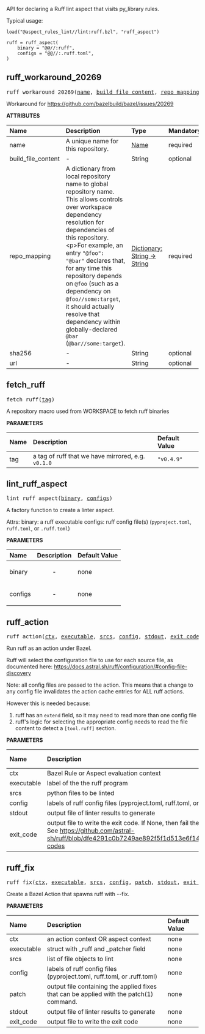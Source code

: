 <!-- Generated with Stardoc: http://skydoc.bazel.build -->

API for declaring a Ruff lint aspect that visits py_library rules.

Typical usage:

```
load("@aspect_rules_lint//lint:ruff.bzl", "ruff_aspect")

ruff = ruff_aspect(
    binary = "@@//:ruff",
    configs = "@@//:.ruff.toml",
)
```


<a id="ruff_workaround_20269"></a>

## ruff_workaround_20269

<pre>
ruff_workaround_20269(<a href="#ruff_workaround_20269-name">name</a>, <a href="#ruff_workaround_20269-build_file_content">build_file_content</a>, <a href="#ruff_workaround_20269-repo_mapping">repo_mapping</a>, <a href="#ruff_workaround_20269-sha256">sha256</a>, <a href="#ruff_workaround_20269-url">url</a>)
</pre>

Workaround for https://github.com/bazelbuild/bazel/issues/20269

**ATTRIBUTES**


| Name  | Description | Type | Mandatory | Default |
| :------------- | :------------- | :------------- | :------------- | :------------- |
| <a id="ruff_workaround_20269-name"></a>name |  A unique name for this repository.   | <a href="https://bazel.build/concepts/labels#target-names">Name</a> | required |  |
| <a id="ruff_workaround_20269-build_file_content"></a>build_file_content |  -   | String | optional | <code>""</code> |
| <a id="ruff_workaround_20269-repo_mapping"></a>repo_mapping |  A dictionary from local repository name to global repository name. This allows controls over workspace dependency resolution for dependencies of this repository.&lt;p&gt;For example, an entry <code>"@foo": "@bar"</code> declares that, for any time this repository depends on <code>@foo</code> (such as a dependency on <code>@foo//some:target</code>, it should actually resolve that dependency within globally-declared <code>@bar</code> (<code>@bar//some:target</code>).   | <a href="https://bazel.build/rules/lib/dict">Dictionary: String -> String</a> | required |  |
| <a id="ruff_workaround_20269-sha256"></a>sha256 |  -   | String | optional | <code>""</code> |
| <a id="ruff_workaround_20269-url"></a>url |  -   | String | optional | <code>""</code> |


<a id="fetch_ruff"></a>

## fetch_ruff

<pre>
fetch_ruff(<a href="#fetch_ruff-tag">tag</a>)
</pre>

A repository macro used from WORKSPACE to fetch ruff binaries

**PARAMETERS**


| Name  | Description | Default Value |
| :------------- | :------------- | :------------- |
| <a id="fetch_ruff-tag"></a>tag |  a tag of ruff that we have mirrored, e.g. <code>v0.1.0</code>   |  <code>"v0.4.9"</code> |


<a id="lint_ruff_aspect"></a>

## lint_ruff_aspect

<pre>
lint_ruff_aspect(<a href="#lint_ruff_aspect-binary">binary</a>, <a href="#lint_ruff_aspect-configs">configs</a>)
</pre>

A factory function to create a linter aspect.

Attrs:
    binary: a ruff executable
    configs: ruff config file(s) (`pyproject.toml`, `ruff.toml`, or `.ruff.toml`)

**PARAMETERS**


| Name  | Description | Default Value |
| :------------- | :------------- | :------------- |
| <a id="lint_ruff_aspect-binary"></a>binary |  <p align="center"> - </p>   |  none |
| <a id="lint_ruff_aspect-configs"></a>configs |  <p align="center"> - </p>   |  none |


<a id="ruff_action"></a>

## ruff_action

<pre>
ruff_action(<a href="#ruff_action-ctx">ctx</a>, <a href="#ruff_action-executable">executable</a>, <a href="#ruff_action-srcs">srcs</a>, <a href="#ruff_action-config">config</a>, <a href="#ruff_action-stdout">stdout</a>, <a href="#ruff_action-exit_code">exit_code</a>)
</pre>

Run ruff as an action under Bazel.

Ruff will select the configuration file to use for each source file, as documented here:
https://docs.astral.sh/ruff/configuration/#config-file-discovery

Note: all config files are passed to the action.
This means that a change to any config file invalidates the action cache entries for ALL
ruff actions.

However this is needed because:

1. ruff has an `extend` field, so it may need to read more than one config file
2. ruff's logic for selecting the appropriate config needs to read the file content to detect
  a `[tool.ruff]` section.


**PARAMETERS**


| Name  | Description | Default Value |
| :------------- | :------------- | :------------- |
| <a id="ruff_action-ctx"></a>ctx |  Bazel Rule or Aspect evaluation context   |  none |
| <a id="ruff_action-executable"></a>executable |  label of the the ruff program   |  none |
| <a id="ruff_action-srcs"></a>srcs |  python files to be linted   |  none |
| <a id="ruff_action-config"></a>config |  labels of ruff config files (pyproject.toml, ruff.toml, or .ruff.toml)   |  none |
| <a id="ruff_action-stdout"></a>stdout |  output file of linter results to generate   |  none |
| <a id="ruff_action-exit_code"></a>exit_code |  output file to write the exit code. If None, then fail the build when ruff exits non-zero. See https://github.com/astral-sh/ruff/blob/dfe4291c0b7249ae892f5f1d513e6f1404436c13/docs/linter.md#exit-codes   |  <code>None</code> |


<a id="ruff_fix"></a>

## ruff_fix

<pre>
ruff_fix(<a href="#ruff_fix-ctx">ctx</a>, <a href="#ruff_fix-executable">executable</a>, <a href="#ruff_fix-srcs">srcs</a>, <a href="#ruff_fix-config">config</a>, <a href="#ruff_fix-patch">patch</a>, <a href="#ruff_fix-stdout">stdout</a>, <a href="#ruff_fix-exit_code">exit_code</a>)
</pre>

Create a Bazel Action that spawns ruff with --fix.

**PARAMETERS**


| Name  | Description | Default Value |
| :------------- | :------------- | :------------- |
| <a id="ruff_fix-ctx"></a>ctx |  an action context OR aspect context   |  none |
| <a id="ruff_fix-executable"></a>executable |  struct with _ruff and _patcher field   |  none |
| <a id="ruff_fix-srcs"></a>srcs |  list of file objects to lint   |  none |
| <a id="ruff_fix-config"></a>config |  labels of ruff config files (pyproject.toml, ruff.toml, or .ruff.toml)   |  none |
| <a id="ruff_fix-patch"></a>patch |  output file containing the applied fixes that can be applied with the patch(1) command.   |  none |
| <a id="ruff_fix-stdout"></a>stdout |  output file of linter results to generate   |  none |
| <a id="ruff_fix-exit_code"></a>exit_code |  output file to write the exit code   |  none |


